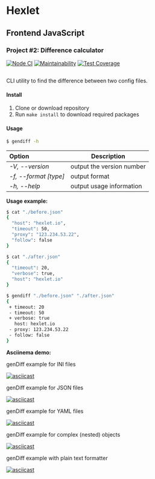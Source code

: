 # Hexlet

## Frontend JavaScript

### Project #2: Difference calculator

[![Node CI](https://github.com/alekseyvlivanov/frontend-project-lvl2/workflows/Node%20CI/badge.svg)](https://github.com/alekseyvlivanov/frontend-project-lvl2/actions)
[![Maintainability](https://api.codeclimate.com/v1/badges/89bb011f2bdc5356acfa/maintainability)](https://codeclimate.com/github/alekseyvlivanov/frontend-project-lvl2/maintainability)
[![Test Coverage](https://api.codeclimate.com/v1/badges/89bb011f2bdc5356acfa/test_coverage)](https://codeclimate.com/github/alekseyvlivanov/frontend-project-lvl2/test_coverage)

##

CLI utility to find the difference between two config files.

#### Install

1. Clone or download repository
2. Run `make install` to download required packages

#### Usage

```bash
$ gendiff -h
```

| Option                | Description               |
| :-------------------- | ------------------------- |
| _-V, --version_       | output the version number |
| _-f, --format [type]_ | output format             |
| _-h, --help_          | output usage information  |

**Usage example:**

```bash
$ cat "./before.json"
{
  "host": "hexlet.io",
  "timeout": 50,
  "proxy": "123.234.53.22",
  "follow": false
}
```

```bash
$ cat "./after.json"
{
  "timeout": 20,
  "verbose": true,
  "host": "hexlet.io"
}
```

```bash
$ gendiff "./before.json" "./after.json"
{
 + timeout: 20
 - timeout: 50
 + verbose: true
   host: hexlet.io
 - proxy: 123.234.53.22
 - follow: false
}
```

**Asciinema demo:**

genDiff example for INI files

[![asciicast](https://asciinema.org/a/SFLkBwLlgoM6OyTe4Cex9y8ni.svg)](https://asciinema.org/a/SFLkBwLlgoM6OyTe4Cex9y8ni)

genDiff example for JSON files

[![asciicast](https://asciinema.org/a/dsF3MurSVVlgXTgRATi79ID7k.svg)](https://asciinema.org/a/dsF3MurSVVlgXTgRATi79ID7k)

genDiff example for YAML files

[![asciicast](https://asciinema.org/a/OmhOSm1fQnmQfucwGwOQwYXH0.svg)](https://asciinema.org/a/OmhOSm1fQnmQfucwGwOQwYXH0)

genDiff example for complex (nested) objects

[![asciicast](https://asciinema.org/a/0HIlZIKLKtwPSD2rPlwOd8ro3.svg)](https://asciinema.org/a/0HIlZIKLKtwPSD2rPlwOd8ro3)

genDiff example with plain text formatter

[![asciicast](https://asciinema.org/a/oVdqliPfIvBzyGrJ7kZHE3KUK.svg)](https://asciinema.org/a/oVdqliPfIvBzyGrJ7kZHE3KUK)
